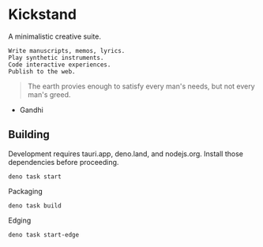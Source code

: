 # Kickstand

A minimalistic creative suite.

```
Write manuscripts, memos, lyrics.
Play synthetic instruments.
Code interactive experiences.
Publish to the web.
```

> The earth provies enough to satisfy every man's needs, but not every man's greed.

- Gandhi

## Building

Development requires tauri.app, deno.land, and nodejs.org. Install those dependencies before proceeding.

```
deno task start
```

Packaging

```
deno task build
```

Edging

```
deno task start-edge
```
